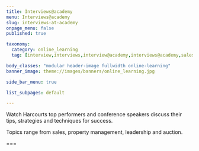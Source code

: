 ```yaml
---
title: Interviews@academy
menu: Interviews@academy
slug: interviews-at-academy
onpage_menu: false
published: true

taxonomy:
  category: online_learning
  tag: [interview,interviews,interview@academy,interviews@academy,sales,auction,office administrations,sales consultants,property managers,property managers,business owners,managers]

body_classes: "modular header-image fullwidth online-learning"
banner_image: theme://images/banners/online_learning.jpg

side_bar_menu: true

list_subpages: default

---
```


Watch Harcourts top performers and conference speakers discuss their tips, strategies and techniques for success.

Topics range from sales, property management, leadership and auction.

===
